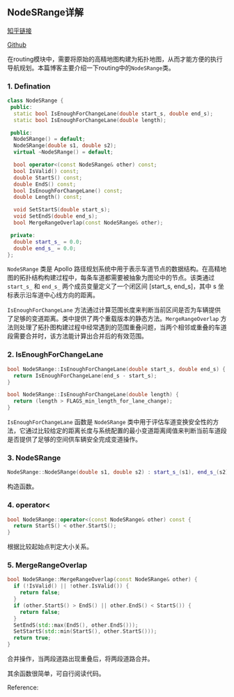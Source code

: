 <!--
 * @Author: LOTEAT
 * @Date: 2025-08-06 15:02:49
-->

## NodeSRange详解

[知乎链接]()

[Github](https://github.com/LOTEAT/Apollo-Notes/blob/master/routing/NodeSRange/node_s_range.md)

在routing模块中，需要将原始的高精地图构建为拓扑地图，从而才能方便的执行导航规划。本篇博客主要介绍一下routing中的`NodeSRange`类。

### 1. Defination

```cpp
class NodeSRange {
 public:
  static bool IsEnoughForChangeLane(double start_s, double end_s);
  static bool IsEnoughForChangeLane(double length);

 public:
  NodeSRange() = default;
  NodeSRange(double s1, double s2);
  virtual ~NodeSRange() = default;

  bool operator<(const NodeSRange& other) const;
  bool IsValid() const;
  double StartS() const;
  double EndS() const;
  bool IsEnoughForChangeLane() const;
  double Length() const;

  void SetStartS(double start_s);
  void SetEndS(double end_s);
  bool MergeRangeOverlap(const NodeSRange& other);

 private:
  double start_s_ = 0.0;
  double end_s_ = 0.0;
};
```

`NodeSRange` 类是 Apollo 路径规划系统中用于表示车道节点的数据结构。在高精地图的拓扑结构构建过程中，每条车道都需要被抽象为图论中的节点。该类通过 `start_s_` 和 `end_s_` 两个成员变量定义了一个闭区间 [start_s, end_s]，其中 s 坐标表示沿车道中心线方向的距离。

`IsEnoughForChangeLane` 方法通过计算范围长度来判断当前区间是否为车辆提供了足够的变道距离。类中提供了两个重载版本的静态方法。`MergeRangeOverlap` 方法则处理了拓扑图构建过程中经常遇到的范围重叠问题，当两个相邻或重叠的车道段需要合并时，该方法能计算出合并后的有效范围。

### 2. IsEnoughForChangeLane

```cpp
bool NodeSRange::IsEnoughForChangeLane(double start_s, double end_s) {
  return IsEnoughForChangeLane(end_s - start_s);
}

bool NodeSRange::IsEnoughForChangeLane(double length) {
  return (length > FLAGS_min_length_for_lane_change);
}
```

`IsEnoughForChangeLane` 函数是 `NodeSRange` 类中用于评估车道变换安全性的方法，它通过比较给定的距离长度与系统配置的最小变道距离阈值来判断当前车道段是否提供了足够的空间供车辆安全完成变道操作。

### 3. NodeSRange

```cpp
NodeSRange::NodeSRange(double s1, double s2) : start_s_(s1), end_s_(s2) {}
```

构造函数。

### 4. operator<

```cpp
bool NodeSRange::operator<(const NodeSRange& other) const {
  return StartS() < other.StartS();
}
```

根据比较起始点判定大小关系。

### 5. MergeRangeOverlap

```cpp
bool NodeSRange::MergeRangeOverlap(const NodeSRange& other) {
  if (!IsValid() || !other.IsValid()) {
    return false;
  }
  if (other.StartS() > EndS() || other.EndS() < StartS()) {
    return false;
  }
  SetEndS(std::max(EndS(), other.EndS()));
  SetStartS(std::min(StartS(), other.StartS()));
  return true;
}
```

合并操作，当两段道路出现重叠后，将两段道路合并。

其余函数很简单，可自行阅读代码。



Reference:

